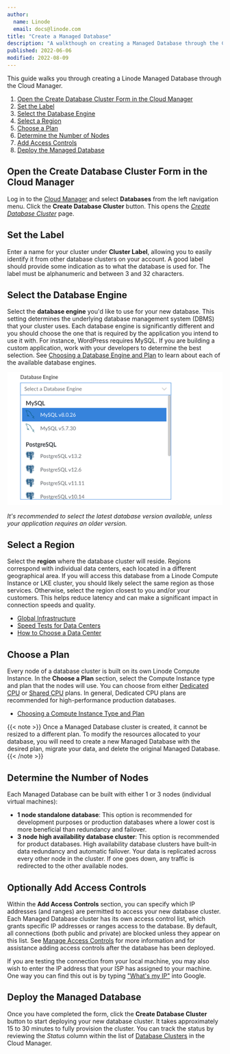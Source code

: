 ```yaml
---
author:
  name: Linode
  email: docs@linode.com
title: "Create a Managed Database"
description: "A walkthough on creating a Managed Database through the Cloud Manager"
published: 2022-06-06
modified: 2022-08-09
---
```


This guide walks you through creating a Linode Managed Database through the Cloud Manager.

1. [Open the Create Database Cluster Form in the Cloud Manager](#open-the-create-database-cluster-form-in-the-cloud-manager)
1. [Set the Label](#set-the-label)
1. [Select the Database Engine](#select-the-database-engine)
1. [Select a Region](#select-a-region)
1. [Choose a Plan](#choose-a-plan)
1. [Determine the Number of Nodes](#determine-the-number-of-nodes)
1. [Add Access Controls](#add-access-controls)
1. [Deploy the Managed Database](#deploy-the-managed-database)

## Open the Create Database Cluster Form in the Cloud Manager

Log in to the [Cloud Manager](https://cloud.linode.com/) and select **Databases** from the left navigation menu. Click the **Create Database Cluster** button. This opens the *[Create Database Cluster](https://cloud.linode.com/databases/create)* page.

## Set the Label

Enter a name for your cluster under **Cluster Label**, allowing you to easily identify it from other database clusters on your account. A good label should provide some indication as to what the database is used for. The label must be alphanumeric and between 3 and 32 characters.

## Select the Database Engine

Select the **database engine** you'd like to use for your new database. This setting determines the underlying database management system (DBMS) that your cluster uses. Each database engine is significantly different and you should choose the one that is required by the application you intend to use it with. For instance, WordPress requires MySQL. If you are building a custom application, work with your developers to determine the best selection. See [Choosing a Database Engine and Plan](/docs/products/databases/managed-databases/guides/database-engines/) to learn about each of the available database engines.

![Screenshot of the Database Engine dropdown menu](database-create-select-engine.png)

*It's recommended to select the latest database version available, unless your application requires an older version.*

## Select a Region

Select the **region** where the database cluster will reside. Regions correspond with individual data centers, each located in a different geographical area. If you will access this database from a Linode Compute Instance or LKE cluster, you should likely select the same region as those services. Otherwise, select the region closest to you and/or your customers. This helps reduce latency and can make a significant impact in connection speeds and quality.

- [Global Infrastructure](https://www.linode.com/global-infrastructure/)
- [Speed Tests for Data Centers](https://www.linode.com/speed-test/)
- [How to Choose a Data Center](/docs/guides/how-to-choose-a-data-center/)

## Choose a Plan

Every node of a database cluster is built on its own Linode Compute Instance. In the **Choose a Plan** section, select the Compute Instance type and plan that the nodes will use. You can choose from either [Dedicated CPU](/docs/products/compute/dedicated-cpu/) or [Shared CPU](/docs/products/compute/shared-cpu/) plans. In general, Dedicated CPU plans are recommended for high-performance production databases.

- [Choosing a Compute Instance Type and Plan](/docs/guides/choosing-a-compute-instance-plan/)

{{< note >}}
Once a Managed Database cluster is created, it cannot be resized to a different plan. To modify the resources allocated to your database, you will need to create a new Managed Database with the desired plan, migrate your data, and delete the original Managed Database.
{{< /note >}}

## Determine the Number of Nodes

Each Managed Database can be built with either 1 or 3 nodes (individual virtual machines):

- **1 node standalone database**: This option is recommended for development purposes or production databases where a lower cost is more beneficial than redundancy and failover.
- **3 node high availability database cluster**: This option is recommended for product databases. High availability database clusters have built-in data redundancy and automatic failover. Your data is replicated across every other node in the cluster. If one goes down, any traffic is redirected to the other available nodes.

## Optionally Add Access Controls

Within the **Add Access Controls** section, you can specify which IP addresses (and ranges) are permitted to access your new database cluster. Each Managed Database cluster has its own access control list, which grants specific IP addresses or ranges access to the database. By default, all connections (both public and private) are blocked unless they appear on this list. See [Manage Access Controls](/docs/products/databases/managed-databases/guides/manage-access-controls/) for more information and for assistance adding access controls after the database has been deployed.

If you are testing the connection from your local machine, you may also wish to enter the IP address that your ISP has assigned to your machine. One way you can find this out is by typing ["What's my IP"](https://www.google.com/search?q=what%27s+my+ip) into Google.

## Deploy the Managed Database

Once you have completed the form, click the **Create Database Cluster** button to start deploying your new database cluster. It takes approximately 15 to 30 minutes to fully provision the cluster. You can track the status by reviewing the *Status* column within the list of [Database Clusters](https://cloud.linode.com/databases) in the Cloud Manager.